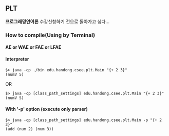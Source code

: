 ## PLT
**프로그래밍언어론** 수강신청하기 전으로 돌아가고 싶다...

### How to compile(Using by Terminal)
#### AE or WAE or FAE or LFAE

#### Interpreter
```
$> java -cp ./bin edu.handong.csee.plt.Main "{+ 2 3}"
(numV 5)
```

OR

```
$> java -cp [class_path_settings] edu.handong.csee.plt.Main "{+ 2 3}"
(numV 5)
```

#### With '-p' option (execute only parser)
```
$> java -cp [class_path_settings] edu.handong.csee.plt.Main -p "{+ 2 3}"
(add (num 2) (num 3))
```


